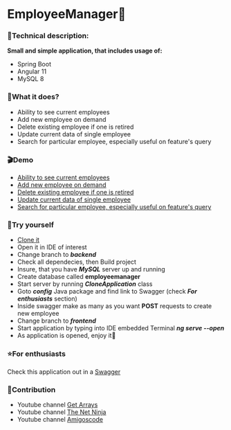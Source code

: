 # EmployeeManager:green_book:

### :hammer:Technical description:
**Small and simple application, that includes usage of:**
- Spring Boot
- Angular 11
- MySQL 8
### :dart:What it does?
- Ability to see current employees
- Add new employee on demand
- Delete existing employee if one is retired
- Update current data of single employee
- Search for particular employee, especially useful on feature's query
### :clapper:Demo
- [Ability to see current employees](https://raw.github.com/ojacomarket/clone/frontend/src/assets/demo1UI.png)
- [Add new employee on demand](https://raw.github.com/ojacomarket/clone/frontend/src/assets/demo4ADD.png)
- [Delete existing employee if one is retired](https://raw.github.com/ojacomarket/clone/frontend/src/assets/demo3DELETE.png)
- [Update current data of single employee](https://raw.github.com/ojacomarket/clone/frontend/src/assets/demo2UPDATE.png)
- [Search for particular employee, especially useful on feature's query](https://raw.github.com/ojacomarket/clone/frontend/src/assets/demo5SEARCH.png)
### :electric_plug:Try yourself
- [Clone it](https://github.com/ojacomarket/EmployeeManager.git)
- Open it in IDE of interest
- Change branch to ***backend***
- Check all dependecies, then Build project
- Insure, that you have ***MySQL*** server up and running
- Create database called **employeemanager**
- Start server by running ***CloneApplication*** class
- Goto ***config*** Java package and find link to Swagger (check ***For enthusiasts*** section)
- Inside swagger make as many as you want **POST** requests to create new employee
- Change branch to ***frontend***
- Start application by typing into IDE embedded Terminal ***ng serve --open***
- As application is opened, enjoy it:pizza:
### :star:For enthusiasts
Check this application out in a [Swagger](http://localhost:8080/swagger-ui/index.html)
### :key:Contribution
- Youtube channel [Get Arrays](https://www.youtube.com/channel/UC3qeVkfxM7xeFt_AtZwmYhw)
- Youtube channel [The Net Ninja](https://www.youtube.com/channel/UCW5YeuERMmlnqo4oq8vwUpg)
- Youtube channel [Amigoscode](https://www.youtube.com/user/djdjalas)

